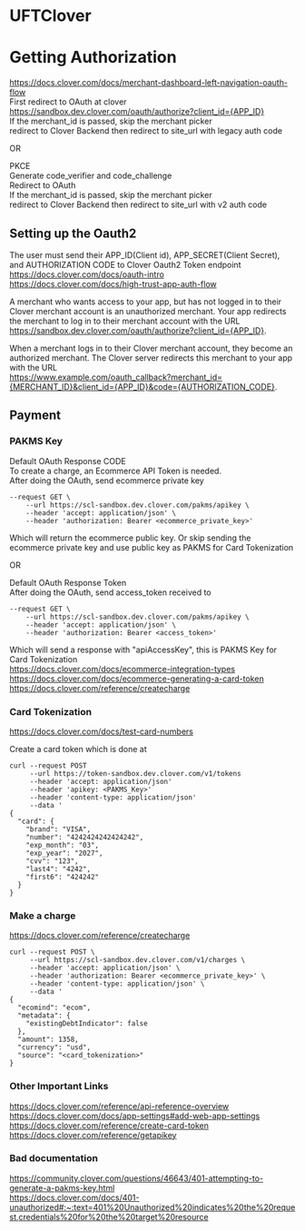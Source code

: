 # UFTClover

# Getting Authorization
https://docs.clover.com/docs/merchant-dashboard-left-navigation-oauth-flow  
First redirect to OAuth at clover  
https://sandbox.dev.clover.com/oauth/authorize?client_id={APP_ID}  
If the merchant_id is passed, skip the merchant picker  
redirect to Clover Backend then redirect to site_url with legacy auth code  

OR  

PKCE  
Generate code_verifier and code_challenge  
Redirect to OAuth  
If the merchant_id is passed, skip the merchant picker  
redirect to Clover Backend then redirect to site_url with v2 auth code  

## Setting up the Oauth2
The user must send their APP_ID(Client id), APP_SECRET(Client Secret), and AUTHORIZATION CODE to Clover Oauth2 Token endpoint  
https://docs.clover.com/docs/oauth-intro  
https://docs.clover.com/docs/high-trust-app-auth-flow  

A merchant who wants access to your app, but has not logged in to their Clover merchant account is an unauthorized merchant. Your app redirects the merchant to log in to their  merchant account with the URL  
https://sandbox.dev.clover.com/oauth/authorize?client_id={APP_ID}.  

When a merchant logs in to their Clover merchant account, they become an authorized merchant. The Clover server redirects this merchant to your app with the URL  
https://www.example.com/oauth_callback?merchant_id={MERCHANT_ID}&client_id={APP_ID}&code={AUTHORIZATION_CODE}.  

## Payment
### PAKMS Key
Default OAuth Response CODE  
To create a charge, an Ecommerce API Token is needed.  
After doing the OAuth, send ecommerce private key  
```
--request GET \
    --url https://scl-sandbox.dev.clover.com/pakms/apikey \
    --header 'accept: application/json' \
    --header 'authorization: Bearer <ecommerce_private_key>'  
```
Which will return the ecommerce public key. Or skip sending the ecommerce private key and use public key as PAKMS for Card Tokenization  

OR  

Default OAuth Response Token  
After doing the OAuth, send access_token received to  
```
--request GET \
    --url https://scl-sandbox.dev.clover.com/pakms/apikey \
    --header 'accept: application/json' \
    --header 'authorization: Bearer <access_token>'  
```
Which will send a response with "apiAccessKey", this is PAKMS Key for Card Tokenization  
https://docs.clover.com/docs/ecommerce-integration-types  
https://docs.clover.com/docs/ecommerce-generating-a-card-token  
https://docs.clover.com/reference/createcharge  

### Card Tokenization
https://docs.clover.com/docs/test-card-numbers  

Create a card token which is done at
```  
curl --request POST   
     --url https://token-sandbox.dev.clover.com/v1/tokens   
     --header 'accept: application/json'   
     --header 'apikey: <PAKMS_Key>'   
     --header 'content-type: application/json'   
     --data '
{  
  "card": {  
    "brand": "VISA",  
    "number": "4242424242424242",  
    "exp_month": "03",  
    "exp_year": "2027",  
    "cvv": "123",  
    "last4": "4242",  
    "first6": "424242"  
  }  
}  
```

### Make a charge
https://docs.clover.com/reference/createcharge  
```
curl --request POST \
     --url https://scl-sandbox.dev.clover.com/v1/charges \
     --header 'accept: application/json' \
     --header 'authorization: Bearer <ecommerce_private_key>' \
     --header 'content-type: application/json' \
     --data '
{
  "ecomind": "ecom",
  "metadata": {
    "existingDebtIndicator": false
  },
  "amount": 1358,
  "currency": "usd",
  "source": "<card_tokenization>"
}
```


### Other Important Links
https://docs.clover.com/reference/api-reference-overview  
https://docs.clover.com/docs/app-settings#add-web-app-settings  
https://docs.clover.com/reference/create-card-token  
https://docs.clover.com/reference/getapikey  

### Bad documentation
https://community.clover.com/questions/46643/401-attempting-to-generate-a-pakms-key.html  
https://docs.clover.com/docs/401-unauthorized#:~:text=401%20Unauthorized%20indicates%20the%20request,credentials%20for%20the%20target%20resource  